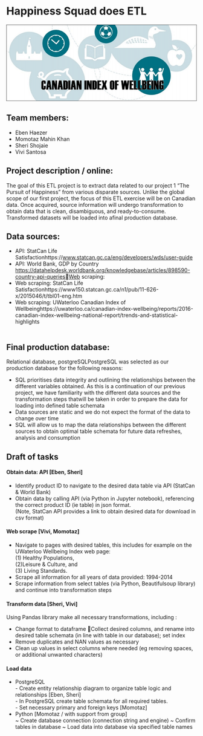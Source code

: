 # Happiness Squad does ETL
<img src="/Images/ciwbanner1000x400.png" width="1080">

## Team members: 
- Eben Haezer 
- Momotaz Mahin Khan
- Sheri Shojaie
- Vivi Santosa 

## Project description / online:
The goal of this ETL project is to extract data related to our project 1 “The Pursuit of Happiness” from various disparate sources. Unlike the global scope of our first project, the focus of this ETL exercise will be on Canadian data. Once acquired, source information will undergo transformation to obtain data that is clean, disambiguous, and ready-to-consume. Transformed datasets will be loaded into afinal production database. 
<br>
## Data sources:
- API: StatCan Life Satisfactionhttps://www.statcan.gc.ca/eng/developers/wds/user-guide
- API: World Bank, GDP by Country https://datahelpdesk.worldbank.org/knowledgebase/articles/898590-country-api-queriesWeb scraping: 
- Web scraping: StatCan Life Satisfactionhttps://www150.statcan.gc.ca/n1/pub/11-626-x/2015046/t/tbl01-eng.htm
- Web scraping: UWaterloo Canadian Index of Wellbeinghttps://uwaterloo.ca/canadian-index-wellbeing/reports/2016-canadian-index-wellbeing-national-report/trends-and-statistical-highlights
<br> <br>
## Final production database: <br>
Relational database, postgreSQLPostgreSQL was selected as our production database for the following reasons:  <br>
- SQL prioritises data integrity and outlining the relationships between the different variables obtained. As this is a continuation of our previous project, we have familiarity with the different data sources and the transformation steps thatwill be taken in order to prepare the data for loading into defined table schemata<br>
- Data sources are static and we do not expect the format of the data to change over time<br>
- SQL will allow us to map the data relationships between the different sources to obtain optimal table schemata for future data refreshes, analysis and consumption <br>
 
## Draft of tasks<br> 
#### Obtain data: API [Eben, Sheri]<br> 
- Identify product ID to navigate to the desired data table via API (StatCan & World Bank) 
- Obtain data by calling API (via Python in Jupyter notebook), referencing the correct product ID (ie table) in json format.<br>
  (Note, StatCan API provides a link to obtain desired data for download in csv format) <br> 

#### Web scrape [Vivi, Momotaz]<br> 
- Navigate to pages with desired tables, this includes for example on the UWaterloo Wellbeing Index web page:<br> 
  (1) Healthy Populations, <br>
  (2)Leisure & Culture, and <br>
  (3) Living Standards. <br>
- Scrape all information for all years of data provided: 1994-2014
- Scrape information from select tables (via Python, Beautifulsoup library) and continue into transformation steps <br> 

#### Transform data [Sheri, Vivi] <br> 
Using Pandas library make all necessary transformations, including :
- Change format to dataframe Collect desired columns, and rename into desired table schemata (in line with table in our database); set index <br>
- Remove duplicates and NAN values as necessary <br>
- Clean up values in select columns where needed (eg removing spaces, or additional unwanted characters)<br> 

#### Load data <br> 
- PostgreSQL<br>
       -  Create entity relationship diagram to organize table logic and relationships [Eben, Sheri]<br>
       -  In PostgreSQL create table schemata for all required tables. <br>
       -  Set necessary primary and foreign keys [Momotaz] <br>
- Python [Momotaz / with support from group]<br>
~ Create database connection (connection string and engine)
~ Confirm tables in database 
~ Load data into database via specified table names


